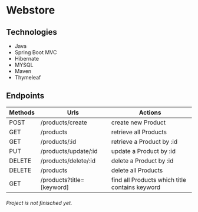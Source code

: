 # Webstore 

## Technologies
- Java
- Spring Boot MVC
- Hibernate
- MYSQL
- Maven
- Thymeleaf

## Endpoints


| Methods       | Urls                     | Actions                                         |
| ------------- |--------------------------| ------------------------------------------------|
| POST          | /products/create               | create new Product                              |
| GET           | /products                | retrieve all Products                           |
| GET           | /products/:id            | retrieve a Product by :id                       |
| PUT           | /products/update/:id            | update a Product by :id                         |
| DELETE        | /products/delete/:id            | delete a Product by :id                         |
| DELETE        | /products                | delete all Products                             |
| GET           | /products?title=[keyword]|find all Products which title contains keyword   |


###### Project is not finisched yet.


